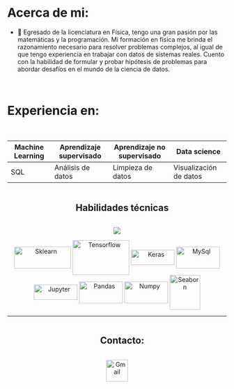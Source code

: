 # Acerca de mi:

<!--Intro start-->
- 🔭 Egresado de la licenciatura en Física, tengo una gran pasión por las matemáticas y la programación. Mi formación en física me brinda el razonamiento necesario para resolver problemas complejos, al igual de que tengo experiencia en trabajar con datos de sistemas reales. Cuento con la habilidad de formular y probar hipótesis de problemas para abordar desafíos en el mundo de la ciencia de datos.

<Br>
<h1 align="left">Experiencia en:</h1>
<Br>

|Machine Learning| Aprendizaje supervisado |Aprendizaje no supervisado|Data science|
|---|---|---|---|
|SQL|Análisis de datos|Limpieza de datos|Visualización de datos|

<!--Intro end-->

<!-- Habilidades tecnicas -->
<!--h2 without bottom border-->
<div id="user-content-toc">
  <ul align="center">
    <summary><h2 style="display: inline-block">Habilidades técnicas</h2></summary>
  </ul>
</div>

<p align="center">
  <a href="https://www.python.org/">
    <img src="https://skillicons.dev/icons?i=py" />
  </a>
</p>

<p align="center">
<a href="https://scikit-learn.org/" target="blank"><img align="center" src="https://scikit-learn.org/stable/_static/scikit-learn-logo-small.png" alt="Sklearn" height="50" width="130" /></a>
<a href="https://www.tensorflow.org/?hl=es-419" target="blank"><img align="center" src="https://www.gstatic.com/devrel-devsite/prod/v8332a5cec2b627575422eb634078b4a9892f3eac6f9006e54b6e9bbf0bfda91f/tensorflow/images/lockup.svg" alt="Tensorflow" height="80" width="130" /></a> 
<a href="https://keras.io/" target="blank"><img align="center" src="https://keras.io/img/logo.png" alt="Keras" height="35" width="100" /></a> 
<a href="https://www.mysql.com/" target="blank"><img align="center" src=https://hoplasoftware.com/wp-content/uploads/2021/07/1024px-MySQL.ff87215b43fd7292af172e2a5d9b844217262571.png alt="MySql" height="50" width="100" /></a> 
<a href="https://jupyter.org/" target="blank"><img align="center" src=https://jupyter.org/assets/logos/rectanglelogo-greytext-orangebody-greymoons.svg alt="Jupyter" height="35" width="100" /></a>
<a href="https://pandas.pydata.org/" target="blank"><img align="center" src=https://pandas.pydata.org/static/img/pandas_white.svg alt="Pandas" height="50" width="100" /></a>
<a href="https://numpy.org/" target="blank"><img align="center" src=https://numpy.org/images/logo.svg alt="Numpy" height="50" width="100" /></a>
<a href="https://seaborn.pydata.org/" target="blank"><img align="center" src="https://github.com/mwaskom/seaborn/blob/master/doc/_static/logo-tall-whitebg.png" alt="Seaborn" height="80" width="70" /></a>
</p>


<hr>


<!-- Connect with me -->
<!--h2 without bottom border-->
<div id="user-content-toc">
  <ul align="center">
    <summary><h2 style="display: inline-block"> Contacto:</h2></summary>
  </ul>
</div>

<!--icons and links-->
<p align="center">
<a href="https://www.google.com/intl/es-419/gmail/about/" target="blank"><img align="center" src="https://www.google.com/gmail/about/static-2.0/images/logo-gmail.png?fingerprint=c2eaf4aae389c3f885e97081bb197b97" alt="Gmail" height="50" width="50" /></a>

</p>
<!--
**YairG316/YairG316** is a ✨ _special_ ✨ repository because its `README.md` (this file) appears on your GitHub profile.

Here are some ideas to get you started:

- 🔭 I’m currently working on ...
- 🌱 I’m currently learning ...
- 👯 I’m looking to collaborate on ...
- 🤔 I’m looking for help with ...
- 💬 Ask me about ...
- 📫 How to reach me: ...
- 😄 Pronouns: ...
- ⚡ Fun fact: ...
-->

